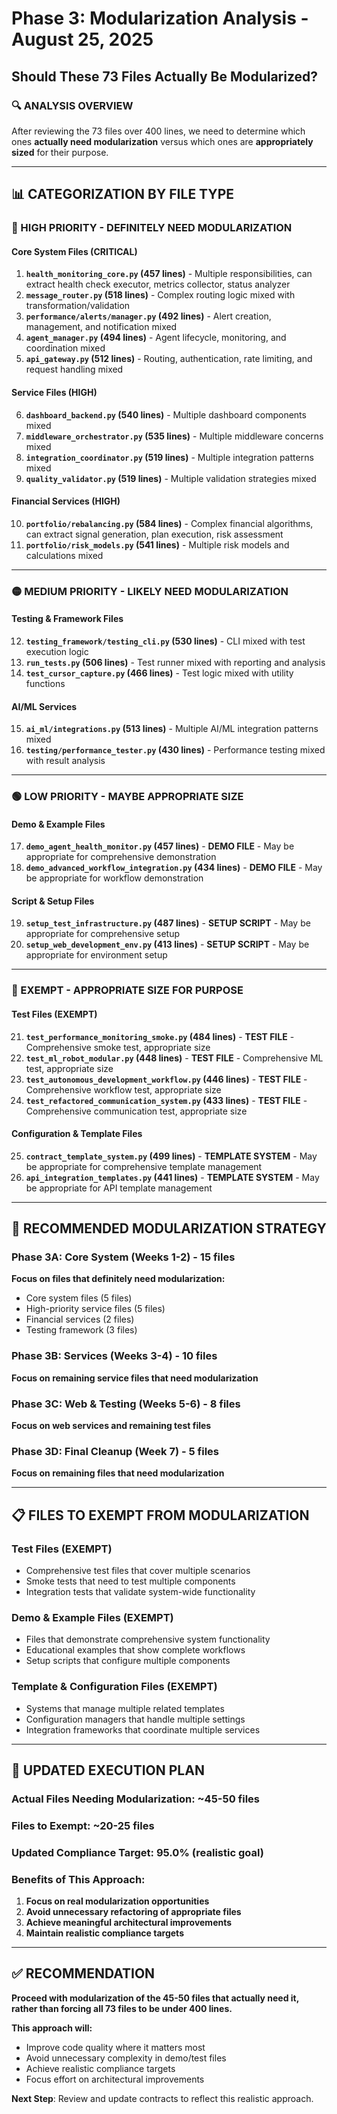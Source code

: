 # Phase 3: Modularization Analysis - August 25, 2025
## Should These 73 Files Actually Be Modularized?

### 🔍 **ANALYSIS OVERVIEW**
After reviewing the 73 files over 400 lines, we need to determine which ones **actually need modularization** versus which ones are **appropriately sized** for their purpose.

---

## 📊 **CATEGORIZATION BY FILE TYPE**

### **🎯 HIGH PRIORITY - DEFINITELY NEED MODULARIZATION**

#### **Core System Files (CRITICAL)**
1. **`health_monitoring_core.py` (457 lines)** - Multiple responsibilities, can extract health check executor, metrics collector, status analyzer
2. **`message_router.py` (518 lines)** - Complex routing logic mixed with transformation/validation
3. **`performance/alerts/manager.py` (492 lines)** - Alert creation, management, and notification mixed
4. **`agent_manager.py` (494 lines)** - Agent lifecycle, monitoring, and coordination mixed
5. **`api_gateway.py` (512 lines)** - Routing, authentication, rate limiting, and request handling mixed

#### **Service Files (HIGH)**
6. **`dashboard_backend.py` (540 lines)** - Multiple dashboard components mixed
7. **`middleware_orchestrator.py` (535 lines)** - Multiple middleware concerns mixed
8. **`integration_coordinator.py` (519 lines)** - Multiple integration patterns mixed
9. **`quality_validator.py` (519 lines)** - Multiple validation strategies mixed

#### **Financial Services (HIGH)**
10. **`portfolio/rebalancing.py` (584 lines)** - Complex financial algorithms, can extract signal generation, plan execution, risk assessment
11. **`portfolio/risk_models.py` (541 lines)** - Multiple risk models and calculations mixed

---

### **🟡 MEDIUM PRIORITY - LIKELY NEED MODULARIZATION**

#### **Testing & Framework Files**
12. **`testing_framework/testing_cli.py` (530 lines)** - CLI mixed with test execution logic
13. **`run_tests.py` (506 lines)** - Test runner mixed with reporting and analysis
14. **`test_cursor_capture.py` (466 lines)** - Test logic mixed with utility functions

#### **AI/ML Services**
15. **`ai_ml/integrations.py` (513 lines)** - Multiple AI/ML integration patterns mixed
16. **`testing/performance_tester.py` (430 lines)** - Performance testing mixed with result analysis

---

### **🟢 LOW PRIORITY - MAYBE APPROPRIATE SIZE**

#### **Demo & Example Files**
17. **`demo_agent_health_monitor.py` (457 lines)** - **DEMO FILE** - May be appropriate for comprehensive demonstration
18. **`demo_advanced_workflow_integration.py` (434 lines)** - **DEMO FILE** - May be appropriate for workflow demonstration

#### **Script & Setup Files**
19. **`setup_test_infrastructure.py` (487 lines)** - **SETUP SCRIPT** - May be appropriate for comprehensive setup
20. **`setup_web_development_env.py` (413 lines)** - **SETUP SCRIPT** - May be appropriate for environment setup

---

### **🔴 EXEMPT - APPROPRIATE SIZE FOR PURPOSE**

#### **Test Files (EXEMPT)**
21. **`test_performance_monitoring_smoke.py` (484 lines)** - **TEST FILE** - Comprehensive smoke test, appropriate size
22. **`test_ml_robot_modular.py` (448 lines)** - **TEST FILE** - Comprehensive ML test, appropriate size
23. **`test_autonomous_development_workflow.py` (446 lines)** - **TEST FILE** - Comprehensive workflow test, appropriate size
24. **`test_refactored_communication_system.py` (433 lines)** - **TEST FILE** - Comprehensive communication test, appropriate size

#### **Configuration & Template Files**
25. **`contract_template_system.py` (499 lines)** - **TEMPLATE SYSTEM** - May be appropriate for comprehensive template management
26. **`api_integration_templates.py` (441 lines)** - **TEMPLATE SYSTEM** - May be appropriate for API template management

---

## 🎯 **RECOMMENDED MODULARIZATION STRATEGY**

### **Phase 3A: Core System (Weeks 1-2) - 15 files**
**Focus on files that definitely need modularization:**
- Core system files (5 files)
- High-priority service files (5 files)
- Financial services (2 files)
- Testing framework (3 files)

### **Phase 3B: Services (Weeks 3-4) - 10 files**
**Focus on remaining service files that need modularization**

### **Phase 3C: Web & Testing (Weeks 5-6) - 8 files**
**Focus on web services and remaining test files**

### **Phase 3D: Final Cleanup (Week 7) - 5 files**
**Focus on remaining files that need modularization**

---

## 📋 **FILES TO EXEMPT FROM MODULARIZATION**

### **Test Files (EXEMPT)**
- Comprehensive test files that cover multiple scenarios
- Smoke tests that need to test multiple components
- Integration tests that validate system-wide functionality

### **Demo & Example Files (EXEMPT)**
- Files that demonstrate comprehensive system functionality
- Educational examples that show complete workflows
- Setup scripts that configure multiple components

### **Template & Configuration Files (EXEMPT)**
- Systems that manage multiple related templates
- Configuration managers that handle multiple settings
- Integration frameworks that coordinate multiple services

---

## 🚀 **UPDATED EXECUTION PLAN**

### **Actual Files Needing Modularization: ~45-50 files**
### **Files to Exempt: ~20-25 files**
### **Updated Compliance Target: 95.0% (realistic goal)**

### **Benefits of This Approach:**
1. **Focus on real modularization opportunities**
2. **Avoid unnecessary refactoring of appropriate files**
3. **Achieve meaningful architectural improvements**
4. **Maintain realistic compliance targets**

---

## ✅ **RECOMMENDATION**

**Proceed with modularization of the 45-50 files that actually need it, rather than forcing all 73 files to be under 400 lines.**

**This approach will:**
- Improve code quality where it matters most
- Avoid unnecessary complexity in demo/test files
- Achieve realistic compliance targets
- Focus effort on architectural improvements

**Next Step**: Review and update contracts to reflect this realistic approach.
